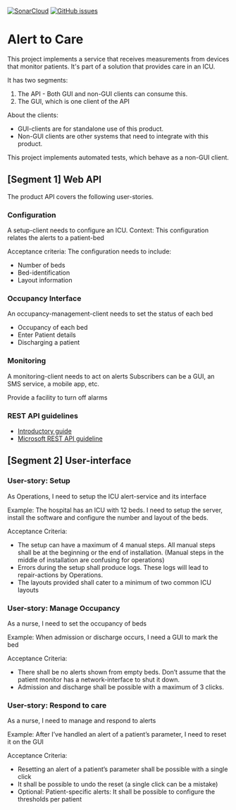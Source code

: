 [![SonarCloud](https://sonarcloud.io/images/project_badges/sonarcloud-white.svg)](https://sonarcloud.io/dashboard?id=Engin-Boot_alert-to-care-s3b4)
[![GitHub issues](https://img.shields.io/github/issues/Engin-Boot/alert-to-care-s3b4)](https://github.com/Engin-Boot/alert-to-care-s3b4/issues)
# Alert to Care

This project implements a service that receives
measurements from devices that monitor patients.
It's part of a solution that provides care in an ICU.

It has two segments:

1. The API - Both GUI and non-GUI clients can consume this.
1. The GUI, which is one client of the API

About the clients:

- GUI-clients are for standalone use of this product.
- Non-GUI clients are other systems that need to integrate with this product.

This project implements automated tests, which behave as a non-GUI client.

## [Segment 1] Web API

The product API covers the following user-stories.

### Configuration

A setup-client needs to configure an ICU.
Context: This configuration relates the alerts to a patient-bed

Acceptance criteria: The configuration needs to include:

- Number of beds
- Bed-identification
- Layout information

### Occupancy Interface

An occupancy-management-client needs to set the status of each bed

- Occupancy of each bed
- Enter Patient details
- Discharging a patient

### Monitoring

A monitoring-client needs to act on alerts
Subscribers can be a GUI, an SMS service, a mobile app, etc.

Provide a facility to turn off alarms

### REST API guidelines

- [Introductory guide](https://stackoverflow.blog/2020/03/02/best-practices-for-rest-api-design/)
- [Microsoft REST API guideline](https://github.com/microsoft/api-guidelines/blob/vNext/Guidelines.md)

## [Segment 2] User-interface

### User-story: Setup

As Operations, I need to setup the ICU alert-service and its interface

Example: The hospital has an ICU with 12 beds. I need to setup the server,
install the software and configure the number and layout of the beds.

Acceptance Criteria:

- The setup can have a maximum of 4 manual steps.
All manual steps shall be at the beginning or the end of installation.
(Manual steps in the middle of installation are confusing for operations)
- Errors during the setup shall produce logs.
These logs will lead to repair-actions by Operations.
- The layouts provided shall cater to a minimum of two common ICU layouts

### User-story: Manage Occupancy

As a nurse, I need to set the occupancy of beds

Example: When admission or discharge occurs,
I need a GUI to mark the bed

Acceptance Criteria:

- There shall be no alerts shown from empty beds.
Don’t assume that the patient monitor has a network-interface to shut it down.
- Admission and discharge shall be possible with a maximum of 3 clicks.

### User-story: Respond to care

As a nurse, I need to manage and respond to alerts

Example: After I’ve handled an alert of a patient’s parameter,
I need to reset it on the GUI

Acceptance Criteria:

- Resetting an alert of a patient’s parameter shall be possible
with a single click
- It shall be possible to undo the reset
(a single click can be a mistake)
- Optional: Patient-specific alerts:
It shall be possible to configure the thresholds per patient
